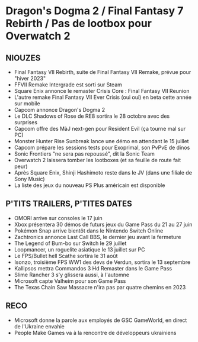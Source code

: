 # Dragon's Dogma 2 / Final Fantasy 7 Rebirth / Pas de lootbox pour Overwatch 2

## NIOUZES

- Final Fantasy VII Rebirth, suite de Final Fantasy VII Remake, prévue pour "hiver 2023"
- FFVII Remake Intergrade est sorti sur Steam
- Square Enix annonce le remaster Crisis Core : Final Fantasy VII Reunion
- L'autre remake Final Fantasy VII Ever Crisis (oui oui) en beta cette année sur mobile
- Capcom annonce Dragon's Dogma 2
- Le DLC Shadows of Rose de RE8 sortira le 28 octobre avec des surprises
- Capcom offre des MàJ next-gen pour Resident Evil (ça tourne mal sur PC)
- Monster Hunter Rise Sunbreak lance une démo en attendant le 15 juillet
- Capcom prépare les sessions tests pour Exoprimal, son PvPvE de dinos
- Sonic Frontiers "ne sera pas repoussé", dit la Sonic Team
- Overwatch 2 laissera tomber les lootboxes (et sa feuille de route fait peur)
- Après Square Enix, Shinji Hashimoto reste dans le JV (dans une filiale de Sony Music)
- La liste des jeux du nouveau PS Plus américain est disponible

## P'TITS TRAILERS, P'TITES DATES

- OMORI arrive sur consoles le 17 juin
- Xbox présentera 30 démos de futurs jeux du Game Pass du 21 au 27 juin
- Pokémon Snap arrive bientôt dans le Nintendo Switch Online
- Zachtronics annonce Last Call BBS, le dernier jeu avant la fermeture
- The Legend of Bum-bo sur Switch le 29 juillet
- Loopmancer, un roguelite asiatique le 13 juillet sur PC
- Le FPS/Bullet hell Scathe sortira le 31 août
- Isonzo, troisième FPS WW1 des devs de Verdun, sortira le 13 septembre
- Kallipsos mettra Commandos 3 Hd Remaster dans le Game Pass
- Slime Rancher 3 s'y glissera aussi, à l'automne
- Microsoft capte Valheim pour son Game Pass
- The Texas Chain Saw Massacre n'ira pas par quatre chemins en 2023

## RECO

- Microsoft donne la parole aux employés de GSC GameWorld, en direct de l'Ukraine envahie
- People Make Games va à la rencontre de développeurs ukrainiens
